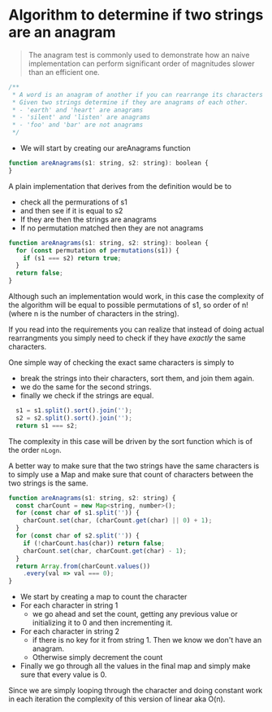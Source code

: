 # Algorithm to determine if two strings are an anagram
> The anagram test is commonly used to demonstrate how an naive implementation can perform significant order of magnitudes slower than an efficient one.

```js
/**
 * A word is an anagram of another if you can rearrange its characters to produce the second word.
 * Given two strings determine if they are anagrams of each other.
 * - 'earth' and 'heart' are anagrams
 * - 'silent' and 'listen' are anagrams
 * - 'foo' and 'bar' are not anagrams
 */
```

* We will start by creating our areAnagrams function

```js
function areAnagrams(s1: string, s2: string): boolean {
}
```
A plain implementation that derives from the definition would be to
* check all the permurations of s1
* and then see if it is equal to s2
* If they are then the strings are anagrams
* If no permutation matched then they are not anagrams

```js
function areAnagrams(s1: string, s2: string): boolean {
  for (const permutation of permutations(s1)) {
    if (s1 === s2) return true;
  }
  return false;
}
```
Although such an implementation would work, in this case the complexity of the algorithm will be equal to possible permutations of s1, so order of n! (where n is the number of characters in the string).

If you read into the requirements you can realize that instead of doing actual rearrangments you simply need to check if they have *exactly* the same characters.

One simple way of checking the exact same characters is simply to
* break the strings into their characters, sort them, and join them again.
* we do the same for the second strings.
* finally we check if the strings are equal.

```js
  s1 = s1.split().sort().join('');
  s2 = s2.split().sort().join('');
  return s1 === s2;
```

The complexity in this case will be driven by the sort function which is of the order `nLogn`.

A better way to make sure that the two strings have the same characters is to simply use a Map and make sure that count of characters between the two strings is the same.

```js
function areAnagrams(s1: string, s2: string) {
  const charCount = new Map<string, number>();
  for (const char of s1.split('')) {
    charCount.set(char, (charCount.get(char) || 0) + 1);
  }
  for (const char of s2.split('')) {
    if (!charCount.has(char)) return false;
    charCount.set(char, charCount.get(char) - 1);
  }
  return Array.from(charCount.values())
    .every(val => val === 0);
}
```
* We start by creating a map to count the character
* For each character in string 1
  * we go ahead and set the count, getting any previous value or initializing it to 0 and then incrementing it.
* For each character in string 2
  * if there is no key for it from string 1. Then we know we don't have an anagram.
  * Otherwise simply decrement the count
* Finally we go through all the values in the final map and simply make sure that every value is 0.

Since we are simply looping through the character and doing constant work in each iteration the complexity of this version of linear aka O(n).
